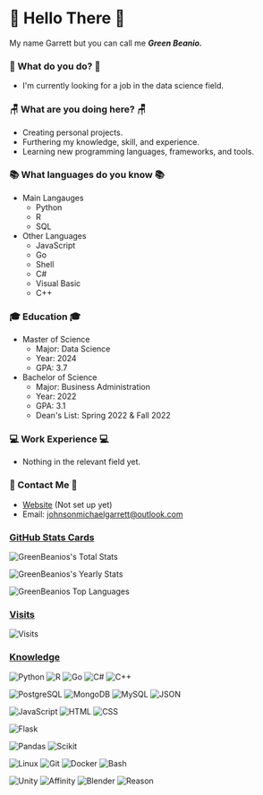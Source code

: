 # 🐸 Hello There 🐸

My name Garrett but you can call me ***Green Beanio.***

### 🏢 What do you do? 🏢

- I'm currently looking for a job in the data science field.

### 🪑 What are you doing here? 🪑

- Creating personal projects.
- Furthering my knowledge, skill, and experience.
- Learning new programming languages, frameworks, and tools.

### 📚 What languages do you know 📚

- Main Langauges
  - Python
  - R
  - SQL
- Other Languages
  - JavaScript
  - Go
  - Shell
  - C#
  - Visual Basic
  - C++

### 🎓 Education 🎓

- Master of Science
  - Major: Data Science
  - Year: 2024
  - GPA: 3.7
- Bachelor of Science
  - Major: Business Administration
  - Year: 2022
  - GPA: 3.1
  - Dean's List: Spring 2022 & Fall 2022

### 💻 Work Experience 💻 ###

- Nothing in the relevant field yet.

### 🦎 Contact Me 🦎

- [Website](greenbeanio.com/contact) (Not set up yet)
- Email: <johnsonmichaelgarrett@outlook.com>

### [GitHub Stats Cards](https://github.com/anuraghazra/github-readme-stats)

![GreenBeanios's Total Stats](https://github-readme-stats.vercel.app/api?username=greenbeanio&theme=merko&card_width=360&include_all_commits=True&show=prs_merged,prs_merged_percentage,reviews,discussions_started,discussions_answered,&custom_title=Total&hide=contribs)

![GreenBeanios's Yearly Stats](https://github-readme-stats.vercel.app/api?username=greenbeanio&theme=merko&card_width=420&hide_rank=True&hide=stars,prs,issues&custom_title=Yearly)

![GreenBeanios Top Languages](https://github-readme-stats.vercel.app/api/top-langs/?username=greenbeanio&theme=merko&layout=donut&langs_count=8&hide=ShaderLab,HLSL&card_width=370&custom_title=Languages)

### [Visits](https://visitor-badge.laobi.icu/)

![Visits](https://visitor-badge.laobi.icu/badge?page_id=GreenBeanio.GreenBeanio&left_color=#32c76c&right_color=#3242c7)

### [Knowledge](https://shields.io/)

![Python](https://img.shields.io/badge/Python-3242c7?logo=python&logoColor=1a462b&labelColor=cfd9db)
![R](https://img.shields.io/badge/R-3242c7?logo=r&logoColor=1a462b&labelColor=cfd9db)
![Go](https://img.shields.io/badge/Go-3242c7?logo=go&logoColor=1a462b&labelColor=cfd9db)
![C#](https://img.shields.io/badge/C_Sharp-3242c7?logo=sharp&logoColor=1a462b&labelColor=cfd9db)
![C++](https://img.shields.io/badge/C++-3242c7?logo=cplusplus&logoColor=1a462b&labelColor=cfd9db)

![PostgreSQL](https://img.shields.io/badge/PostgreSQL-3242c7?logo=postgresql&logoColor=1a462b&labelColor=cfd9db)
![MongoDB](https://img.shields.io/badge/MongoDB-3242c7?logo=mongodb&logoColor=1a462b&labelColor=cfd9db)
![MySQL](https://img.shields.io/badge/MySQL-3242c7?logo=mysql&logoColor=1a462b&labelColor=cfd9db)
![JSON](https://img.shields.io/badge/JSON-3242c7?logo=json&logoColor=1a462b&labelColor=cfd9db)

![JavaScript](https://img.shields.io/badge/JavaScript-3242c7?logo=javascript&logoColor=1a462b&labelColor=cfd9db)
![HTML](https://img.shields.io/badge/HTML-3242c7?logo=html5&logoColor=1a462b&labelColor=cfd9db)
![CSS](https://img.shields.io/badge/CSS-3242c7?logo=css3&logoColor=1a462b&labelColor=cfd9db)

![Flask](https://img.shields.io/badge/Flask-3242c7?logo=flask&logoColor=1a462b&labelColor=cfd9db)
<!-- Future
![Django](https://img.shields.io/badge/Django-3242c7?logo=django&logoColor=1a462b&labelColor=cfd9db)
![React](https://img.shields.io/badge/React-3242c7?logo=react&logoColor=1a462b&labelColor=cfd9db)
![jQuery](https://img.shields.io/badge/jQuery-3242c7?logo=jquery&logoColor=1a462b&labelColor=cfd9db)
-->

![Pandas](https://img.shields.io/badge/Pandas-3242c7?logo=pandas&logoColor=1a462b&labelColor=cfd9db)
![Scikit](https://img.shields.io/badge/Scikit-3242c7?logo=scikitlearn&logoColor=1a462b&labelColor=cfd9db)

![Linux](https://img.shields.io/badge/Linux-3242c7?logo=linux&logoColor=1a462b&labelColor=cfd9db)
![Git](https://img.shields.io/badge/Git-3242c7?logo=Git&logoColor=1a462b&labelColor=cfd9db)
![Docker](https://img.shields.io/badge/Docker-3242c7?logo=docker&logoColor=1a462b&labelColor=cfd9db)
![Bash](https://img.shields.io/badge/Bash-3242c7?logo=gnubash&logoColor=1a462b&labelColor=cfd9db)

![Unity](https://img.shields.io/badge/Unity-3242c7?logo=unity&logoColor=1a462b&labelColor=cfd9db)
![Affinity](https://img.shields.io/badge/Affinity-3242c7?logo=affinity&logoColor=1a462b&labelColor=cfd9db)
![Blender](https://img.shields.io/badge/Blender-3242c7?logo=blender&logoColor=1a462b&labelColor=cfd9db)
![Reason](https://img.shields.io/badge/Reason-3242c7?logo=reasonstudios&logoColor=1a462b&labelColor=cfd9db)
